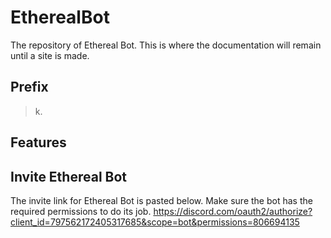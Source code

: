 # EtherealBot
The repository of Ethereal Bot. This is where the documentation will remain until a site is made.

## Prefix
> k.

## Features


## Invite Ethereal Bot
The invite link for Ethereal Bot is pasted below. Make sure the bot has the required permissions to do its job.
https://discord.com/oauth2/authorize?client_id=797562172405317685&scope=bot&permissions=806694135

